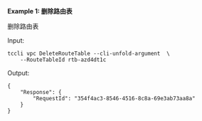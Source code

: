 **Example 1: 删除路由表**

删除路由表

Input: 

```
tccli vpc DeleteRouteTable --cli-unfold-argument  \
    --RouteTableId rtb-azd4dt1c
```

Output: 
```
{
    "Response": {
        "RequestId": "354f4ac3-8546-4516-8c8a-69e3ab73aa8a"
    }
}
```

